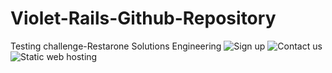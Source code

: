 # Violet-Rails-Github-Repository
 Testing challenge-Restarone Solutions Engineering
 ![Sign up](https://user-images.githubusercontent.com/126420944/221443181-df8eb662-1815-47ff-8260-254112a1730c.png)
 ![Contact us](https://user-images.githubusercontent.com/126420944/221443414-44b92fc2-0e46-4563-a684-9c516ccaa489.png)
 ![Static web hosting](https://user-images.githubusercontent.com/126420944/221444634-45cabd20-3618-420e-bc19-4a74c1ba3361.png)



